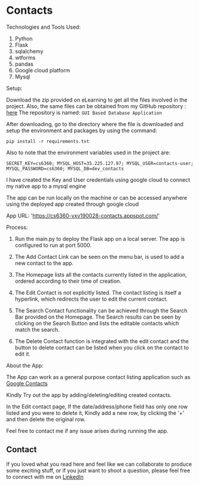 # Contacts

Technologies and Tools Used:

1) Python
2) Flask
3) sqlalchemy
4) wtforms
5) pandas
6) Google cloud platform
7) Mysql

Setup:

Download the zip provided on eLearning to get all the files involved in the project.
Also, the same files can be obtained from my GitHub repository : [here](https://github.com/vigviswa/GUI-based-Database-Application)
The repository is named: `GUI Based Database Application`

After downloading, go to the directory where the file is downloaded and setup the environment and packages by using the command:

```
pip install -r requirements.txt
```

Also to note that the environment variables used in the project are:

`SECRET_KEY=cs6360;
MYSQL_HOST=35.225.127.97;
MYSQL_USER=contacts-user;
MYSQL_PASSWORD=cs6360;
MYSQL_DB=dev_contacts`

I have created the Key and User credentials using google cloud to connect my native app to a mysql engine

The app can be run locally on the machine or can be accessed anywhere using the deployed app created through google cloud

App URL: 'https://cs6360-vxv190028-contacts.appspot.com/'


Process:

1) Run the main.py to deploy the Flask app on a local server. The app is configured to run at port 5000.

2) The Add Contact Link can be seen on the menu bar, is used to add a new contact to the app. 

3) The Homepage lists all the contacts currently listed in the application, ordered according to their time of creation.

4) The Edit Contact is not explicitly listed. The contact listing is itself a hyperlink, which redirects the user to edit the current contact.

5) The Search Contact functionality can be achieved through the Search Bar provided on the Homepage. The Search results can be seen by clicking on the Search  Button and lists the editable contacts which match the search.

6) The Delete Contact function is integrated with the edit contact and the button to delete contact can be listed when you click on the contact to edit it.

About the App:

The App can work as a general purpose contact listing application such as [Google Contacts](https://contacts.google.com/)

Kindly Try out the app by adding/deleting/editing created contacts.

In the Edit contact page, If the date/address/phone field has only one row listed and you were to delete it, Kindly add a new row, by clicking the '+' and then delete the original row.

Feel free to contact me if any issue arises during running the app.

## Contact
If you loved what you read here and feel like we can collaborate to produce some exciting stuff, or if you
just want to shoot a question, please feel free to connect with me on [LinkedIn](https://www.linkedin.com/in/vigviswa/)

